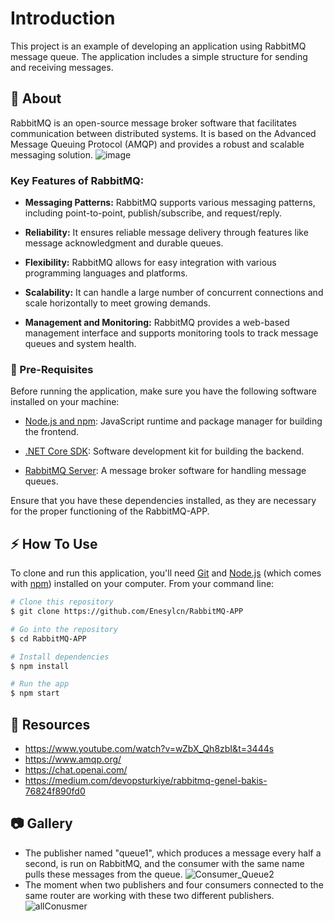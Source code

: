 # Introduction
This project is an example of developing an application using RabbitMQ message queue. The application includes a simple structure for sending and receiving messages.
## :beginner: About

RabbitMQ is an open-source message broker software that facilitates communication between distributed systems. It is based on the Advanced Message Queuing Protocol (AMQP) and provides a robust and scalable messaging solution.
![image](https://github.com/Enesylcn/RabbitMQ-APP/assets/86023573/42966938-6b08-44e7-a5ba-33776e546767)

### Key Features of RabbitMQ:

- **Messaging Patterns:** RabbitMQ supports various messaging patterns, including point-to-point, publish/subscribe, and request/reply.

- **Reliability:** It ensures reliable message delivery through features like message acknowledgment and durable queues.

- **Flexibility:** RabbitMQ allows for easy integration with various programming languages and platforms.

- **Scalability:** It can handle a large number of concurrent connections and scale horizontally to meet growing demands.

- **Management and Monitoring:** RabbitMQ provides a web-based management interface and supports monitoring tools to track message queues and system health.

### :notebook: Pre-Requisites
Before running the application, make sure you have the following software installed on your machine:

- [Node.js and npm](https://nodejs.org/): JavaScript runtime and package manager for building the frontend.

- [.NET Core SDK](https://dotnet.microsoft.com/download): Software development kit for building the backend.

- [RabbitMQ Server](https://www.rabbitmq.com/download.html): A message broker software for handling message queues.

Ensure that you have these dependencies installed, as they are necessary for the proper functioning of the RabbitMQ-APP.

## :zap: How To Use

To clone and run this application, you'll need [Git](https://git-scm.com) and [Node.js](https://nodejs.org/en/download/) (which comes with [npm](http://npmjs.com)) installed on your computer. From your command line:

```bash
# Clone this repository
$ git clone https://github.com/Enesylcn/RabbitMQ-APP

# Go into the repository
$ cd RabbitMQ-APP

# Install dependencies
$ npm install

# Run the app
$ npm start
```
##  :page_facing_up: Resources
- https://www.youtube.com/watch?v=wZbX_Qh8zbI&t=3444s
- https://www.amqp.org/
- https://chat.openai.com/
- https://medium.com/devopsturkiye/rabbitmq-genel-bakis-76824f890fd0


##  :camera: Gallery
- The publisher named "queue1", which produces a message every half a second, is run on RabbitMQ, and the consumer with the same name pulls these messages from the queue.
  ![Consumer_Queue2](https://github.com/Enesylcn/RabbitMQ-APP/assets/86023573/fe9c6ecb-1eba-4bab-bc1c-711ff10a051a)
- The moment when two publishers and four consumers connected to the same router are working with these two different publishers.
  ![allConusmer](https://github.com/Enesylcn/RabbitMQ-APP/assets/86023573/9da7f503-d3d3-4b8a-abd0-c68cf4fd7535)


